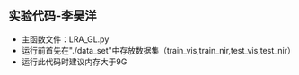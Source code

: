 ## 实验代码-李昊洋

* 主函数文件：LRA_GL.py
* 运行前首先在"./data_set"中存放数据集（train_vis,train_nir,test_vis,test_nir）
* 运行此代码时建议内存大于9G
